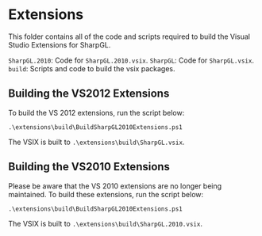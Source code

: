 Extensions
==========

This folder contains all of the code and scripts required to build the
Visual Studio Extensions for SharpGL.

`SharpGL.2010`: Code for `SharpGL.2010.vsix`.
`SharpGL`: Code for `SharpGL.vsix`.
`build`: Scripts and code to build the vsix packages.

Building the VS2012 Extensions
------------------------------

To build the VS 2012 extensions, run the script below:

```
.\extensions\build\BuildSharpGL2010Extensions.ps1
```

The VSIX is built to `.\extensions\build\SharpGL.vsix`.

Building the VS2010 Extensions
------------------------------

Please be aware that the VS 2010 extensions are no longer being maintained.
To build these extensions, run the script below:

```
.\extensions\build\BuildSharpGL2010Extensions.ps1
```

The VSIX is built to `.\extensions\build\SharpGL.2010.vsix`.